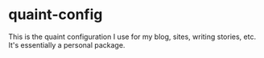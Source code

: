 
quaint-config
=============

This is the quaint configuration I use for my blog, sites, writing
stories, etc. It's essentially a personal package.

